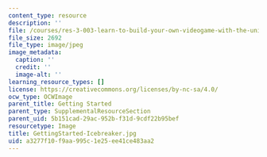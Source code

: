 ```yaml
---
content_type: resource
description: ''
file: /courses/res-3-003-learn-to-build-your-own-videogame-with-the-unity-game-engine-and-microsoft-kinect-january-iap-2017/a3277f10f9aa995c1e25ee41ce483aa2_GettingStarted-Icebreaker.jpg
file_size: 2692
file_type: image/jpeg
image_metadata:
  caption: ''
  credit: ''
  image-alt: ''
learning_resource_types: []
license: https://creativecommons.org/licenses/by-nc-sa/4.0/
ocw_type: OCWImage
parent_title: Getting Started
parent_type: SupplementalResourceSection
parent_uid: 5b151cad-29ac-952b-f31d-9cdf22b95bef
resourcetype: Image
title: GettingStarted-Icebreaker.jpg
uid: a3277f10-f9aa-995c-1e25-ee41ce483aa2
---
```

